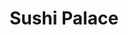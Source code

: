 ---
layout: place
title: "Sushi Palace"
permalink: /new-jersey/summit/sushi-palace.html
stateAbbr: NJ
stateName: New Jersey
cityName: Summit
seo:
  name: "Sushi Palace"
  type: Restaurant
  links: null
description: "Sushi Palace serves delicious sushi in Summit, New Jersey. Try fresh Japanese dishes for a great dining experience. "
place_id: ChIJkQFUFE2uw4kR1KbW59ndk_s
photos:
  - name: >-
      places/ChIJkQFUFE2uw4kR1KbW59ndk_s/photos/AeeoHcKmWb3cuGISL8WBkJQ4zX1u8y7UWaDU72wiWzwHc_I7IgYURtNXsmIqJqb8YUtJV6e8wfK7zBlEV0JCkW6OwTazi_hei9f48NE37rc3QYnX9jP_hXdLZL1RlkSnO1Eq3R9DHGU75zHl9RIxWswcpyRsp3hE1W_YTwYKUZrqAjcRrfiGG3mfYpX4xdd4fxbpc9HdKSdOyg6o7eWuYfdPFQsYvCGQJDM35v9XbZUFhbSt4yfs5E0vib5n0lJRibIihhKyTYOJVSu0q8paNFdabsmpFPPMgr15MxeZpjNJwEANtgtYlU7NeNQL7zzJsJo-9hiumONyKSH-5_eQurokPsNuSkBznmP-yS9kH_nUVeJmRFDoQA5dzJVprm6egkaFHToj-IGfw5AhNAe7n8m3I-6LINKhsk1ys1hkZXX_OMvcGw
    widthPx: 4032
    heightPx: 3024
    authorAttributions:
      - displayName: Seventh-one Productions
        uri: https://maps.google.com/maps/contrib/112430901544389280614
        photoUri: >-
          https://lh3.googleusercontent.com/a-/ALV-UjVmHSTBYpw5cen67mcJLpV1qNte7f5c5EF7FvEmATgssSsA_lNm=s100-p-k-no-mo
    flagContentUri: >-
      https://www.google.com/local/imagery/report/?cb_client=maps_api_places.places_api&image_key=!1e10!2sCIHM0ogKEICAgICBnfCZQw&hl=en-US
    googleMapsUri: >-
      https://www.google.com/maps/place//data=!3m4!1e2!3m2!1sCIHM0ogKEICAgICBnfCZQw!2e10!4m2!3m1!1s0x89c3ae4d14540191:0xfb93ddd9e7d6a6d4
  - name: >-
      places/ChIJkQFUFE2uw4kR1KbW59ndk_s/photos/AeeoHcITqdOKja-dWVxmmt3wInt_M5hzpAUrtLwyJZMTFZGRuBfz_ukX5d4rko0nZYPsLq7d-kmot919vt_Z_fmOwhy0HevxWHOli2-KD7IYvFVjmKJ0aMaDcDnwx3ABJ4hGlrN9BOfBHyrUGifMaKOpvTe8odC7PQBOwwsTMqnOyhnsCl0E7bGcFUstJcyxfvGO34W1F6ytwE7CHoPGCW95CIVrpgI8pM2T2PschjHAwNCUwNpgwajmn7Hezcowm669IHj8kV1Y09sxR7wSMFWsOrEeh3htsdA1mc4rlgIt25K40wxFaBtcSJ06DhfMa1lBho3iJqHEj3wbYs8cf2oTT2FNWFTHvYXB5ypRzyJUjRewYypGitkP2-IZO76NkyW_3AS2VAEpUZ4GSSBYS6Ziaf3LLz1U3UNWenbjTxJyUr8OiCSv
    widthPx: 3039
    heightPx: 2975
    authorAttributions:
      - displayName: Annie Dong
        uri: https://maps.google.com/maps/contrib/110272609059587569709
        photoUri: >-
          https://lh3.googleusercontent.com/a-/ALV-UjX0Qw6UUW1S1dDDmHVzMqaWj9fu09DNxxVX_Dz83Jq-3vx_22lG=s100-p-k-no-mo
    flagContentUri: >-
      https://www.google.com/local/imagery/report/?cb_client=maps_api_places.places_api&image_key=!1e10!2sCIHM0ogKEICAgICuj5-rmgE&hl=en-US
    googleMapsUri: >-
      https://www.google.com/maps/place//data=!3m4!1e2!3m2!1sCIHM0ogKEICAgICuj5-rmgE!2e10!4m2!3m1!1s0x89c3ae4d14540191:0xfb93ddd9e7d6a6d4
  - name: >-
      places/ChIJkQFUFE2uw4kR1KbW59ndk_s/photos/AeeoHcI5ry6SndJI58IeapmdJnmfKjj_QT9CZzlgN5vTGtnk5y4swJjb_eiUNPdr0ey-cLuF76UE1RXRoQHbYlGpGm9VNv6C4LnNxWTTBDS5D2YQ7hxdaOQkNw1EwnOYiDLyGBzx_eMRXg9BekyjvLxFKEgcaVMtDdY9pGsen4daa2knVq_xkSY2tMWmOhEyZ0k_VNTiE6zY0hf8Ovb56KHI02BMJPL6h7Eh_mnuh2D0ezrFJufgpFCxLM2RkUoErar8P3_1XnbGSowTZQPGOnMOpxCJ-RLNcReb7YFhSD15O_aFtPHef9BjSugfngRiRAFFS9ElSCLLef7GwoqUCXyX22hL7jVmcajA9TVRd_JHV1dG-Y8tVSUSxalQFtKI1-AaWBgPRYriT8nVVCX2kD2xacmDaA3K1O2JdfYSFmfXPTmAUwZo
    widthPx: 4000
    heightPx: 2461
    authorAttributions:
      - displayName: Sebastian
        uri: https://maps.google.com/maps/contrib/108298904927177100010
        photoUri: >-
          https://lh3.googleusercontent.com/a-/ALV-UjWYwyLIwCzAbMLTUqm94dc6MEIgzYvCpU20ltXMP0Rt-t7LIAMqSQ=s100-p-k-no-mo
    flagContentUri: >-
      https://www.google.com/local/imagery/report/?cb_client=maps_api_places.places_api&image_key=!1e10!2sCIHM0ogKEICAgMCI_9_IugE&hl=en-US
    googleMapsUri: >-
      https://www.google.com/maps/place//data=!3m4!1e2!3m2!1sCIHM0ogKEICAgMCI_9_IugE!2e10!4m2!3m1!1s0x89c3ae4d14540191:0xfb93ddd9e7d6a6d4
  - name: >-
      places/ChIJkQFUFE2uw4kR1KbW59ndk_s/photos/AeeoHcKG77RUsDTOcOae1q8P8BttFw2TY4z926mdDx341tVEe_FHx5XzVJPPVJJDQOwpkupMdmTw44VLCUkHyWvJELpMzHD9l7JpEL4FGSiyc9aB8aU0DR75hUWbh0xEjoS5QEmVJjWFKXOCliThbSlJYDVsu1PPyemS_nVcOPjlSAa7JcFT8fbSAf0rC2tMU373Gb6X8UIPNjzLdl_N1bReX26QBwAry_KXYs4PILcRFaso5igZZOJ6SxKUI5ZxztjJrDTU9-E6BpUvrYJtw0c7P7SIArEov-wWyvMenv8QEOh5c26bMRa1tk2fiyg53Ta2tFKUfSXUqfKLbBLhHPmkTYSLOvOFKEpoAa0V-VI0GMubE-tfwXS2ysoKBTgiWgc9fcViT31FLfEtpnlb52cneAS6p9-qH7ObRFVM993EfTBhANZ3
    widthPx: 2999
    heightPx: 2258
    authorAttributions:
      - displayName: Michael Mantone
        uri: https://maps.google.com/maps/contrib/105994511940528104087
        photoUri: >-
          https://lh3.googleusercontent.com/a-/ALV-UjWowO_H__vsr2hWlXRr_Q9o-usZFAgEGBUfaPRdg039pbMH4-uF=s100-p-k-no-mo
    flagContentUri: >-
      https://www.google.com/local/imagery/report/?cb_client=maps_api_places.places_api&image_key=!1e10!2sCIHM0ogKEICAgIC_zfzW-wE&hl=en-US
    googleMapsUri: >-
      https://www.google.com/maps/place//data=!3m4!1e2!3m2!1sCIHM0ogKEICAgIC_zfzW-wE!2e10!4m2!3m1!1s0x89c3ae4d14540191:0xfb93ddd9e7d6a6d4
  - name: >-
      places/ChIJkQFUFE2uw4kR1KbW59ndk_s/photos/AeeoHcL4G_ORGYppKOQo-tmfZhHC9C_9gyFRzybzY4ABhrLpcyFEpqr5a81nttb-brUIwKzvjW1zutPzLj0ksz16UYUM_cGv2Qon_W9BOkjCG8GYFRZhOLT1qnvbbfoq3UyOCuYrbV8PkQG2mI32NBSzFygXa4aUAGDIlg0c11TI6I_e5lUIJ_pxP67V6MMvUD-ju156dOznwL4DdX90ZD-uEER9VKPfQyazVvwbadtV3I4trlN0cE_9YTHbXo_4rk8zMKjBJnVovInN1WOqnfDIpAFO5_iEBmjaTMauR6rAiYyJuxTJIxnByIMN8nEi5Jk9LXQkHukjNVuXBsyEw8ZRquJWpjgLe9DkXujrkDGHp6XsKgD2FauB-2xwqodG9DL4NJmXaR15FAKgcdsO5ODKJbBR4rZtenSOdSt6msxuBryOpjX8
    widthPx: 4096
    heightPx: 3072
    authorAttributions:
      - displayName: Peijin Zhang
        uri: https://maps.google.com/maps/contrib/101119907028284505764
        photoUri: >-
          https://lh3.googleusercontent.com/a-/ALV-UjXrBGpCU4GGyADWwhdPLwIQs7SzcvKKkcz1zROP70HX2BklV7V9=s100-p-k-no-mo
    flagContentUri: >-
      https://www.google.com/local/imagery/report/?cb_client=maps_api_places.places_api&image_key=!1e10!2sCIHM0ogKEICAgIDzseKR4wE&hl=en-US
    googleMapsUri: >-
      https://www.google.com/maps/place//data=!3m4!1e2!3m2!1sCIHM0ogKEICAgIDzseKR4wE!2e10!4m2!3m1!1s0x89c3ae4d14540191:0xfb93ddd9e7d6a6d4
  - name: >-
      places/ChIJkQFUFE2uw4kR1KbW59ndk_s/photos/AeeoHcKdIkKUf5ec4UNF0o0P9TfswGunpw4qusfZ4wNo1f-sLJlsETOYq9CAtvQU300Rm6JltpRTb-RJKMbBRKHt_XXxQay0Nc7Vqq9AhFmtoYH3KknpFM_tEZh3nkyBszTtf7_H83PRs4pMiCbLV-NKZafohfbKlhAQ263lvGgmLAXjkFWDNZTRb88mDn9jFJe5uLWCRRmPuNH0fksBitJ4VoSJ5iRtt0EMIthdoJScsz164poVT2OJE_oLHsbJyb0r3DkpdAgF7FxpYY-sF-NJ5p6dOO8rGq9d8cDxkIKOnHi7dwJIpEDYu1jbrcBDMCeQ8j8BgW6DTEaPDm73oXm1bZty5FvvyhKoPh7KYgU6ergHRegAq72hK5hkgU9pn0I86-Shxni5awE15qKA_zhEIbCx7vToimPbDkylSJf5IH3YiNRh
    widthPx: 3024
    heightPx: 4032
    authorAttributions:
      - displayName: Nicholas Rios
        uri: https://maps.google.com/maps/contrib/104076018603232355371
        photoUri: >-
          https://lh3.googleusercontent.com/a/ACg8ocLY9vRumk_Y_Md9NGye2uFxHng57yZzKbSwkPYT9GAsTZAWE3A=s100-p-k-no-mo
    flagContentUri: >-
      https://www.google.com/local/imagery/report/?cb_client=maps_api_places.places_api&image_key=!1e10!2sCIHM0ogKEICAgID9-PDk3gE&hl=en-US
    googleMapsUri: >-
      https://www.google.com/maps/place//data=!3m4!1e2!3m2!1sCIHM0ogKEICAgID9-PDk3gE!2e10!4m2!3m1!1s0x89c3ae4d14540191:0xfb93ddd9e7d6a6d4
  - name: >-
      places/ChIJkQFUFE2uw4kR1KbW59ndk_s/photos/AeeoHcIFh9qNIQoBxzDS57DHA4HcB-A3aQlnFiWodLKLk_SRgB9aufJtNuf0n_mGaFUuIRoLuGt2hjn7qTcfkSjV3pI_a91bdDHMbWRUumFNetdQQLC5DZLAHImHHVtNwHhPt-SQ5plWBH840aNXyjwZP5g9enjMAuYC2pF9YvZlv3yDtO0lqq1uYfGd0SEgQyfhNg0HITe8mqi1ixEYPQCS3h6-yTGlEeU5-no8M48f5YAXcMui0WjhhpyPVmzxfOvkL4gbNN-W-hE8-RE0V-22qQ2CQagkRSlyt95wRvAG9mY2j47dvV6C4ktyIeDKMxdP-u2I8fRjIpzAwKB2xEFDy36VYF3B_NcfOZnrDioQeDx0bLExqRPwVlBJ_dlZkGrrx-2HKLqTVUSa7kwpjb7N-39tzJNW5hzEzwIYjg2KRHpQaA
    widthPx: 3024
    heightPx: 4032
    authorAttributions:
      - displayName: Cain L
        uri: https://maps.google.com/maps/contrib/113088008055599391633
        photoUri: >-
          https://lh3.googleusercontent.com/a/ACg8ocJZ48aIR_aUtIKOJY_rH4e1T1E-LfHUDSQXJAAHteSGpxN9aUtR=s100-p-k-no-mo
    flagContentUri: >-
      https://www.google.com/local/imagery/report/?cb_client=maps_api_places.places_api&image_key=!1e10!2sCIHM0ogKEICAgIDWwZrfBw&hl=en-US
    googleMapsUri: >-
      https://www.google.com/maps/place//data=!3m4!1e2!3m2!1sCIHM0ogKEICAgIDWwZrfBw!2e10!4m2!3m1!1s0x89c3ae4d14540191:0xfb93ddd9e7d6a6d4
  - name: >-
      places/ChIJkQFUFE2uw4kR1KbW59ndk_s/photos/AeeoHcLRDR-rtp6zKn-k_-fniqj1fo4CyAL9T0tTwKwk2o0wunJI3npXsjrpnRvEdDUe9yH-UuVhlxejuHXOXQN5E0KhVye74s6dexbAYNLKDk46tl3gPtxmvMF8f6vvdpaV2K4qywOr-Dc9rKsWeoTIAGR4rk816MZbKrgOEVWTpgFq4cb4Cm_H_-Q9cQfyhTl0FEU5cVPhaEUjPV5LpA9sEEhGxRu6zsk6ecVHypBIs4488Yx4q7AD7Wzum8huFK9m4p_37vEZZIpqUqD6N374z26lu2iw4NTfCOk94r7EvUzG0Jv4Gq0QqOlaCLBLN0yWpJHQ9qIVjmZXEWWVp1fttqLFrt0lyroxAwieWOOKKEt7r4Dyb7ebaF65zmK-qM-FGLbD4Q66BJMC5lAe2U-1HWISE-q9kZKepXFuECYhXzi_dw
    widthPx: 3024
    heightPx: 4032
    authorAttributions:
      - displayName: Dom
        uri: https://maps.google.com/maps/contrib/110498620806885267513
        photoUri: >-
          https://lh3.googleusercontent.com/a/ACg8ocIwcnzaSdvB8uZIB0ApvykMyoTpQvGTTbPT8vfW40vAvhniMA=s100-p-k-no-mo
    flagContentUri: >-
      https://www.google.com/local/imagery/report/?cb_client=maps_api_places.places_api&image_key=!1e10!2sCIHM0ogKEICAgICfg4ygIw&hl=en-US
    googleMapsUri: >-
      https://www.google.com/maps/place//data=!3m4!1e2!3m2!1sCIHM0ogKEICAgICfg4ygIw!2e10!4m2!3m1!1s0x89c3ae4d14540191:0xfb93ddd9e7d6a6d4
  - name: >-
      places/ChIJkQFUFE2uw4kR1KbW59ndk_s/photos/AeeoHcJ-AMeRz81UAW0cpG_ggAe3JgsRF73BQoX3JIHVX4FZ5N4ZpgdIvCHt-3FpZolPT1IgLRso01DqBKid_iL7KOPQ00cOaXTiDBJqnqGtqUkFvmpS8hYI-oRFOjxYxywL_YfwfeCNBHFXcdsir-bxLfs4cJKwB2X10_m3kpZDhGSk_ByotmpHgiAAT-5LcCBu277Hwqn0xXJib8pRNoEZQnI6oq6zs19xoBRKJ3iayXB3qH13cSG9cKwnxQuoqN9B_8kCtuy3o2E6LZmqC43Hq9leJ31Pv30ZvkHiaoTNQScIRt22jPWjXTMk0b855dMSbm5DZhJfFbX7JwGCPQZDAJR5zv-e6LhluvU9k9CAUToskApx75y69jVrvr3phM-S1BHwiEj3JPtSYASgGKOPacEIuWikFDH5M6sxwOUbzjAFBg
    widthPx: 2252
    heightPx: 4000
    authorAttributions:
      - displayName: Scott Klein
        uri: https://maps.google.com/maps/contrib/115657384355289836324
        photoUri: >-
          https://lh3.googleusercontent.com/a-/ALV-UjVYV6DRuEQh-7wdrr8XmVdsDSpS1dy3Yy49cZmsBgkoStG41voX2Q=s100-p-k-no-mo
    flagContentUri: >-
      https://www.google.com/local/imagery/report/?cb_client=maps_api_places.places_api&image_key=!1e10!2sCIHM0ogKEICAgIDRu8CKQQ&hl=en-US
    googleMapsUri: >-
      https://www.google.com/maps/place//data=!3m4!1e2!3m2!1sCIHM0ogKEICAgIDRu8CKQQ!2e10!4m2!3m1!1s0x89c3ae4d14540191:0xfb93ddd9e7d6a6d4
  - name: >-
      places/ChIJkQFUFE2uw4kR1KbW59ndk_s/photos/AeeoHcKtRpDUEbVE4eQVZSJGFK1jxhjTQntjJBRqrqVEtYRFlmkm_pk0n7vAe-VcFQzLlNb3T2C97V_Mk7SzM5qzjnyq5VhBtu-xL2WlluDmLCWTPLL9Nbegs0Dr4HIyfTijQu2qeAj8A0f7OiI_jURXt4b6VRvSq8Wf6DaG8hXPxSVmnzCSy6KfnkImLBcyN88FNU_oUhgKUO9DpaROX7ucA8myifdkX2rWHF0hDC-tjRUTQem9vLo2duwWYPh739ySM6ej1yp4F5sojRt5K_Jd68ro8opQHSghOqlBlcCQQAxFGOv0B7lBk4m5oOreHE6QhxcopNzlCNEpMuWzd2CXAyUC6YGoiOpoIvyWPJ_IMsMhUL5AUHMTmWlcqoJ_8K7ojNjcIkqAxn0GmfJ7G7IzGhhv6OVcLZNzuReNGQvBRN2UQw
    widthPx: 3000
    heightPx: 4000
    authorAttributions:
      - displayName: Marcelo Esguerra
        uri: https://maps.google.com/maps/contrib/107542303889959649327
        photoUri: >-
          https://lh3.googleusercontent.com/a/ACg8ocJSN252qaGSgQnsGCq2U7nsnB9cjk-jgjxQloyA0UZkRjXPyA=s100-p-k-no-mo
    flagContentUri: >-
      https://www.google.com/local/imagery/report/?cb_client=maps_api_places.places_api&image_key=!1e10!2sCIHM0ogKEICAgICe9-_rbg&hl=en-US
    googleMapsUri: >-
      https://www.google.com/maps/place//data=!3m4!1e2!3m2!1sCIHM0ogKEICAgICe9-_rbg!2e10!4m2!3m1!1s0x89c3ae4d14540191:0xfb93ddd9e7d6a6d4
address: 33 Union Pl, Summit, NJ 07901, USA
street: 33 Union Pl
city: Summit
state: NJ
zip: '07901'
country: USA
neighborhood: null
latitude: '40.717125'
longitude: '-74.357087'
accessibility_options:
  wheelchairAccessibleParking: true
  wheelchairAccessibleEntrance: true
  wheelchairAccessibleRestroom: true
  wheelchairAccessibleSeating: true
business_status: OPERATIONAL
name: Sushi Palace
google_maps_links:
  directionsUri: >-
    https://www.google.com/maps/dir//''/data=!4m7!4m6!1m1!4e2!1m2!1m1!1s0x89c3ae4d14540191:0xfb93ddd9e7d6a6d4!3e0
  placeUri: https://maps.google.com/?cid=18128076853063624404
  writeAReviewUri: >-
    https://www.google.com/maps/place//data=!4m3!3m2!1s0x89c3ae4d14540191:0xfb93ddd9e7d6a6d4!12e1
  reviewsUri: >-
    https://www.google.com/maps/place//data=!4m4!3m3!1s0x89c3ae4d14540191:0xfb93ddd9e7d6a6d4!9m1!1b1
  photosUri: >-
    https://www.google.com/maps/place//data=!4m3!3m2!1s0x89c3ae4d14540191:0xfb93ddd9e7d6a6d4!10e5
primary_type: Sushi Restaurant
opening_hours:
  regular: null
  current: null
secondary_opening_hours:
  regular:
    weekdayDescriptions: null
    type: null
  current:
    weekdayDescriptions: null
    type: null
phone: null
price_level: null
price_range: null
rating: null
rating_count: 0
website: null
reviews: null
parking_options: null
payment_options: null
allow_dogs: null
curbside_pickup: null
delivery: null
dine_in: null
good_for_children: null
good_for_groups: null
good_for_sports: null
live_music: null
menu_for_children: null
outdoor_seating: null
reservable: null
restroom: null
serves_beer: null
serves_breakfast: null
serves_brunch: null
serves_cocktails: null
serves_coffee: null
serves_dinner: null
serves_dessert: null
serves_lunch: null
serves_vegetarian_food: null
serves_wine: null
takeout: null
update_category: essentials
summary: null

---